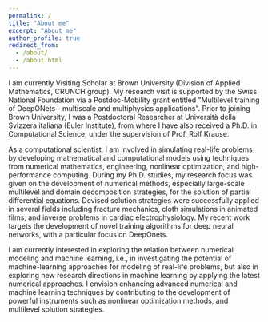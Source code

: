 ```yaml
---
permalink: /
title: "About me"
excerpt: "About me"
author_profile: true
redirect_from: 
  - /about/
  - /about.html
---
```


I am currently Visiting Scholar at Brown University (Division of Applied Mathematics, CRUNCH group). 
My research visit is supported by the Swiss National Foundation via a Postdoc-Mobility grant entitled "Multilevel training of DeepONets - multiscale and multiphysics applications". 
Prior to joining Brown University, I was a Postdoctoral Researcher at Università della Svizzera italiana (Euler Institute), from where I have also received a Ph.D. in Computational Science, under the supervision of Prof. Rolf Krause. 

As a computational scientist, I am involved in simulating real-life problems by developing mathematical and computational models using techniques from numerical mathematics, engineering, nonlinear optimization, and high-performance computing. During my Ph.D. studies, my research focus was given on the development of numerical methods, especially large-scale multilevel and domain decomposition strategies, for the solution of partial differential equations. Devised solution strategies were successfully applied in several fields including fracture mechanics, cloth simulations in animated films, and inverse problems in cardiac electrophysiology. My recent work targets the development of novel training algorithms for deep neural networks, with a particular focus on DeepOnets. 

I am currently interested in exploring the relation between numerical modeling and machine learning, i.e., in investigating the potential of machine-learning approaches for modeling of real-life problems, but also in exploring new research directions in machine learning by applying the latest numerical approaches. I envision enhancing advanced numerical and machine learning techniques by contributing to the development of powerful instruments such as nonlinear optimization methods, and multilevel solution strategies. 